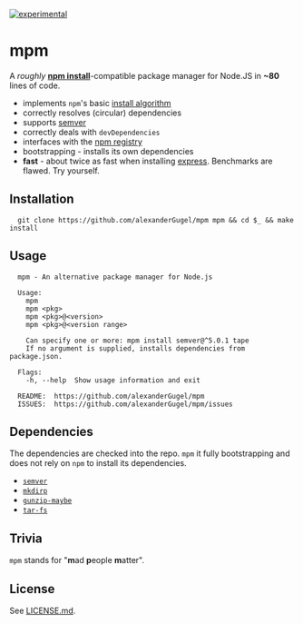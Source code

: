 [![experimental](http://hughsk.github.io/stability-badges/dist/experimental.svg)](http://github.com/hughsk/stability-badges)

mpm
===

A *roughly* [**npm install**](https://www.npmjs.com/)-compatible package manager for Node.JS in **~80** lines of code.

* implements `npm`'s basic [install algorithm](https://docs.npmjs.com/cli/install#algorithm)
* correctly resolves (circular) dependencies
* supports [semver](http://semver.org/)
* correctly deals with `devDependencies`
* interfaces with the [npm registry](https://www.npmjs.org/)
* bootstrapping - installs its own dependencies
* **fast** - about twice as fast when installing [express](https://www.npmjs.com/package/express). Benchmarks are flawed. Try yourself.

Installation
------------

```
  git clone https://github.com/alexanderGugel/mpm mpm && cd $_ && make install
```

Usage
-----

```
  mpm - An alternative package manager for Node.js

  Usage:
    mpm
    mpm <pkg>
    mpm <pkg>@<version>
    mpm <pkg>@<version range>

    Can specify one or more: mpm install semver@^5.0.1 tape
    If no argument is supplied, installs dependencies from package.json.

  Flags:
    -h, --help  Show usage information and exit

  README:  https://github.com/alexanderGugel/mpm
  ISSUES:  https://github.com/alexanderGugel/mpm/issues
```

Dependencies
------------

The dependencies are checked into the repo. `mpm` it fully bootstrapping and does not rely on `npm` to install its dependencies.

* [`semver`](https://www.npmjs.com/package/semver)
* [`mkdirp`](https://www.npmjs.com/package/mkdirp)
* [`gunzip-maybe`](https://www.npmjs.com/package/gunzip-maybe)
* [`tar-fs`](https://www.npmjs.com/package/tar-fs)

Trivia
------

`mpm` stands for "**m**ad **p**eople **m**atter".

License
-------

See [LICENSE.md](LICENSE.md).
